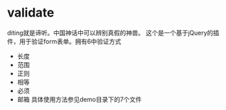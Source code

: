 # validate
diting就是谛听。中国神话中可以辨别真假的神兽。
这个是一个基于jQuery的插件，用于验证form表单。拥有6中验证方式
* 长度
* 范围
* 正则
* 相等
* 必须
* 邮箱
具体使用方法参见demo目录下的7个文件
